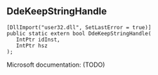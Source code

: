 ## DdeKeepStringHandle

```
[DllImport("user32.dll", SetLastError = true)]
public static extern bool DdeKeepStringHandle(
   IntPtr idInst,
   IntPtr hsz
);
```

Microsoft documentation: (TODO)
